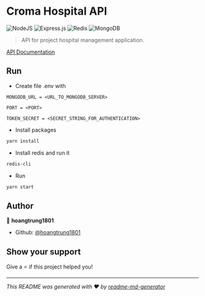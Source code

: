 # Croma Hospital API
![NodeJS](https://img.shields.io/badge/node.js-6DA55F?style=for-the-badge&logo=node.js&logoColor=white)
![Express.js](https://img.shields.io/badge/express.js-%23404d59.svg?style=for-the-badge&logo=express&logoColor=%2361DAFB)
![Redis](https://img.shields.io/badge/redis-%23DD0031.svg?style=for-the-badge&logo=redis&logoColor=white)
![MongoDB](https://img.shields.io/badge/MongoDB-%234ea94b.svg?style=for-the-badge&logo=mongodb&logoColor=white)


> API for project hospital management application.

<!-- ## Preview
![image](./public/assets/preview-0.png)

### ✨ [Demo](https://bwd2022.vercel.app/) -->

[API Documentation](https://documenter.getpostman.com/view/6247045/UVC9i6Kf)

## Run

+ Create file .env with
```env
MONGODB_URL = <URL_TO_MONGODB_SERVER>

PORT = <PORT>

TOKEN_SECRET = <SECRET_STRING_FOR_AUTHENTICATION>
```

+ Install packages
```sh
yarn install
```
+ Install redis and run it
```sh
redis-cli
```
+ Run
```sh
yarn start
```

## Author

👤 **hoangtrung1801**

* Github: [@hoangtrung1801](https://github.com/hoangtrung1801)

## Show your support

Give a ⭐️ if this project helped you!


***
_This README was generated with ❤️ by [readme-md-generator](https://github.com/kefranabg/readme-md-generator)_

